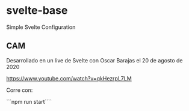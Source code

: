 # svelte-base
Simple Svelte Configuration

## CAM
Desarrollado en un live de Svelte con Oscar Barajas el 20 de agosto de 2020

https://www.youtube.com/watch?v=qkHezrpL7LM

Corre con:

```npm run start````